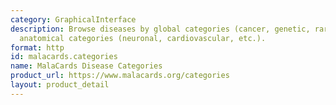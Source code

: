 ```yaml
---
category: GraphicalInterface
description: Browse diseases by global categories (cancer, genetic, rare, etc.) and
  anatomical categories (neuronal, cardiovascular, etc.).
format: http
id: malacards.categories
name: MalaCards Disease Categories
product_url: https://www.malacards.org/categories
layout: product_detail
---
```

